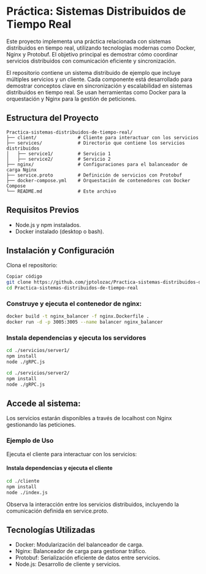 # Práctica: Sistemas Distribuidos de Tiempo Real

Este proyecto implementa una práctica relacionada con sistemas distribuidos en tiempo real, utilizando tecnologías modernas como Docker, Nginx y Protobuf. El objetivo principal es demostrar cómo coordinar servicios distribuidos con comunicación eficiente y sincronización.

El repositorio contiene un sistema distribuido de ejemplo que incluye múltiples servicios y un cliente. Cada componente está desarrollado para demostrar conceptos clave en sincronización y escalabilidad en sistemas distribuidos en tiempo real. Se usan herramientas como Docker para la orquestación y Nginx para la gestión de peticiones.

## Estructura del Proyecto

~~~
Practica-sistemas-distribuidos-de-tiempo-real/
├── client/               # Cliente para interactuar con los servicios
├── services/             # Directorio que contiene los servicios distribuidos
│   ├── service1/         # Servicio 1
│   ├── service2/         # Servicio 2
├── nginx/                # Configuraciones para el balanceador de carga Nginx
├── service.proto         # Definición de servicios con Protobuf
├── docker-compose.yml    # Orquestación de contenedores con Docker Compose
└── README.md             # Este archivo
~~~

## Requisitos Previos

- Node.js y npm instalados.
- Docker instalado (desktop o bash).

## Instalación y Configuración
Clona el repositorio:

~~~bash
Copiar código
git clone https://github.com/jptolozac/Practica-sistemas-distribuidos-de-tiempo-real.git
cd Practica-sistemas-distribuidos-de-tiempo-real
~~~

### Construye y ejecuta el contenedor de nginx:

~~~bash
docker build -t nginx_balancer -f nginx.Dockerfile .
docker run -d -p 3005:3005 --name balancer nginx_balancer
~~~

### Instala dependencias y ejecuta los servidores

~~~bash
cd ./servicios/server1/
npm install
node ./gRPC.js
~~~

~~~bash
cd ./servicios/server2/
npm install
node ./gRPC.js
~~~

## Accede al sistema:

Los servicios estarán disponibles a través de localhost con Nginx gestionando las peticiones.

### Ejemplo de Uso

Ejecuta el cliente para interactuar con los servicios:

#### Instala dependencias y ejecuta el cliente

~~~bash
cd ./cliente
npm install
node ./index.js
~~~

Observa la interacción entre los servicios distribuidos, incluyendo la comunicación definida en service.proto.

## Tecnologías Utilizadas
- Docker: Modularización del balanceador de carga.
- Nginx: Balanceador de carga para gestionar tráfico.
- Protobuf: Serialización eficiente de datos entre servicios.
- Node.js: Desarrollo de cliente y servicios.
